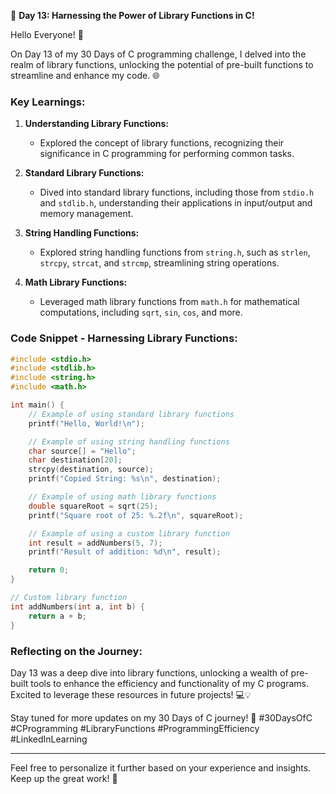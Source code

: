 🚀 **Day 13: Harnessing the Power of Library Functions in C!**

Hello Everyone! 👋

On Day 13 of my 30 Days of C programming challenge, I delved into the realm of library functions, unlocking the potential of pre-built functions to streamline and enhance my code. 🌐

### Key Learnings:

1. **Understanding Library Functions:**
   - Explored the concept of library functions, recognizing their significance in C programming for performing common tasks.

2. **Standard Library Functions:**
   - Dived into standard library functions, including those from `stdio.h` and `stdlib.h`, understanding their applications in input/output and memory management.

3. **String Handling Functions:**
   - Explored string handling functions from `string.h`, such as `strlen`, `strcpy`, `strcat`, and `strcmp`, streamlining string operations.

4. **Math Library Functions:**
   - Leveraged math library functions from `math.h` for mathematical computations, including `sqrt`, `sin`, `cos`, and more.

### Code Snippet - Harnessing Library Functions:

```c
#include <stdio.h>
#include <stdlib.h>
#include <string.h>
#include <math.h>

int main() {
    // Example of using standard library functions
    printf("Hello, World!\n");

    // Example of using string handling functions
    char source[] = "Hello";
    char destination[20];
    strcpy(destination, source);
    printf("Copied String: %s\n", destination);

    // Example of using math library functions
    double squareRoot = sqrt(25);
    printf("Square root of 25: %.2f\n", squareRoot);

    // Example of using a custom library function
    int result = addNumbers(5, 7);
    printf("Result of addition: %d\n", result);

    return 0;
}

// Custom library function
int addNumbers(int a, int b) {
    return a + b;
}
```

### Reflecting on the Journey:

Day 13 was a deep dive into library functions, unlocking a wealth of pre-built tools to enhance the efficiency and functionality of my C programs. Excited to leverage these resources in future projects! 💻💡

Stay tuned for more updates on my 30 Days of C journey! 🚀
#30DaysOfC #CProgramming #LibraryFunctions #ProgrammingEfficiency #LinkedInLearning

---

Feel free to personalize it further based on your experience and insights. Keep up the great work! 🌟
